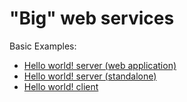 # "Big" web services

Basic Examples:
* [Hello world! server (web application)](hellows-war)
* [Hello world! server (standalone)](hellows-jar)
* [Hello world! client](hellows-cli-ws)

